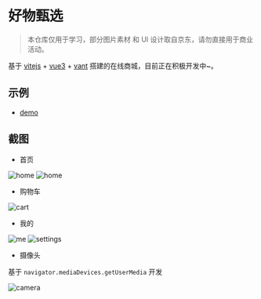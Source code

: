 # 好物甄选

> 本仓库仅用于学习，部分图片素材 和 UI 设计取自京东，请勿直接用于商业活动。

基于 [vitejs][vitejs] + [vue3][vue-next] + [vant][vant] 搭建的在线商城，目前正在积极开发中~。

## 示例

- [demo](https://haowu.h5.zhengxs.cn/)

## 截图

- 首页

![home](./screenshots/home.png)
![home](./screenshots/home.png)

- 购物车

![cart](./screenshots/cart.png)

- 我的

![me](./screenshots/me.png)
![settings](./screenshots/settings.png)

- 摄像头

基于 `navigator.mediaDevices.getUserMedia` 开发

![camera](./screenshots/camera.png)

[vitejs]: https://github.com/vitejs/vite
[vue-next]: https://v3.vuejs.org/
[vant]: https://vant-contrib.gitee.io/vant/#/zh-CN/
